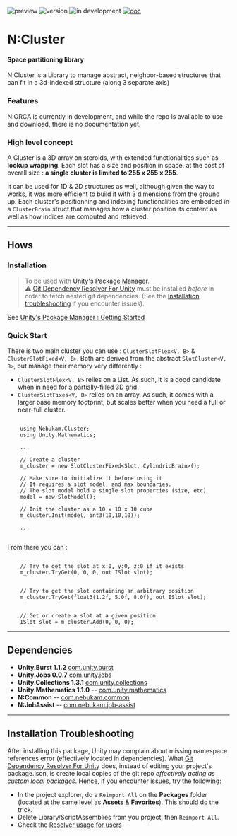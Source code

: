 ![preview](https://img.shields.io/badge/-stable-darkgreen.svg)
![version](https://img.shields.io/badge/dynamic/json?color=blue&label=version&query=version&url=https%3A%2F%2Fraw.githubusercontent.com%2FNebukam%2Fcom.nebukam.cluster%2Fmaster%2Fpackage.json)
![in development](https://img.shields.io/badge/license-MIT-black.svg)
[![doc](https://img.shields.io/badge/documentation-darkgreen.svg)](https://nebukam.github.io/docs/unity/com.nebukam.cluster/)

# N:Cluster
#### Space partitioning library

N:Cluster is a Library to manage abstract, neighbor-based structures that can fit in a 3d-indexed structure (along 3 separate axis)

### Features
N:ORCA is currently in development, and while the repo is available to use and download, there is no documentation yet.

### High level concept
A Cluster is a 3D array on steroids, with extended functionalities such as **lookup wrapping**. Each slot has a size and position in space, at the cost of overall size : **a single cluster is limited to 255 x 255 x 255**.

It can be used for 1D & 2D structures as well, although given the way to works, it was more efficient to build it with 3 dimensions from the ground up. Each cluster's positionning and indexing functionalities are embedded in a ```ClusterBrain``` struct that manages how a cluster position its content as well as how indices are computed and retrieved.

---
## Hows

### Installation
> To be used with [Unity's Package Manager](https://docs.unity3d.com/Manual/upm-ui-giturl.html).  
> ⚠ [Git Dependency Resolver For Unity](https://github.com/mob-sakai/GitDependencyResolverForUnity) must be installed *before* in order to fetch nested git dependencies. (See the [Installation troubleshooting](#installation-troubleshooting) if you encounter issues).  

See [Unity's Package Manager : Getting Started](https://docs.unity3d.com/Manual/upm-parts.html)

### Quick Start

There is two main cluster you can use : ```ClusterSlotFlex<V, B>``` & ```ClusterSlotFixed<V, B>```.
Both are derived from the abstract ```SlotCluster<V, B>```, but manage their memory very differently :

- ```ClusterSlotFlex<V, B>``` relies on a List. As such, it is a good candidate when in need for a partially-filled 3D grid.
- ```ClusterSlotFixes<V, B>``` relies on an array. As such, it comes with a larger base memory footprint, but scales better when you need a full or near-full cluster.


```CSharp

    using Nebukam.Cluster;
    using Unity.Mathematics;

    ...

    // Create a cluster
    m_cluster = new SlotClusterFixed<Slot, CylindricBrain>();

    // Make sure to initialize it before using it
    // It requires a slot model, and max boundaries.
    // The slot model hold a single slot properties (size, etc)
    model = new SlotModel();

    // Init the cluster as a 10 x 10 x 10 cube
    m_cluster.Init(model, int3(10,10,10));

    ...


```

From there you can :

```CSharp

    // Try to get the slot at x:0, y:0, z:0 if it exists
    m_cluster.TryGet(0, 0, 0, out ISlot slot);

```

```CSharp

    // Try to get the slot containing an arbitrary position
    m_cluster.TryGet(float3(1.2f, 5.0f, 8.0f), out ISlot slot);

```

```CSharp

    // Get or create a slot at a given position
    ISlot slot = m_cluster.Add(0, 0, 0);

```

---
## Dependencies
- **Unity.Burst 1.1.2** [com.unity.burst]()
- **Unity.Jobs 0.0.7** [com.unity.jobs]()
- **Unity.Collections 1.3.1** [com.unity.collections]()
- **Unity.Mathematics 1.1.0** -- [com.unity.mathematics](https://github.com/Unity-Technologies/Unity.Mathematics)
- **N:Common** -- [com.nebukam.common](https://github.com/Nebukam/com.nebukam.common.git)
- **N:JobAssist** -- [com.nebukam.job-assist](https://github.com/Nebukam/com.nebukam.job-assist.git)

---
## Installation Troubleshooting

After installing this package, Unity may complain about missing namespace references error (effectively located in dependencies). What [Git Dependency Resolver For Unity](https://github.com/mob-sakai/GitDependencyResolverForUnity) does, instead of editing your project's package.json, is create local copies of the git repo *effectively acting as custom local packages*.
Hence, if you encounter issues, try the following:
- In the project explorer, do a ```Reimport All``` on the **Packages** folder (located at the same level as **Assets** & **Favorites**). This should do the trick.
- Delete Library/ScriptAssemblies from you project, then ```Reimport All```.
- Check the [Resolver usage for users](https://github.com/mob-sakai/GitDependencyResolverForUnity#usage)

